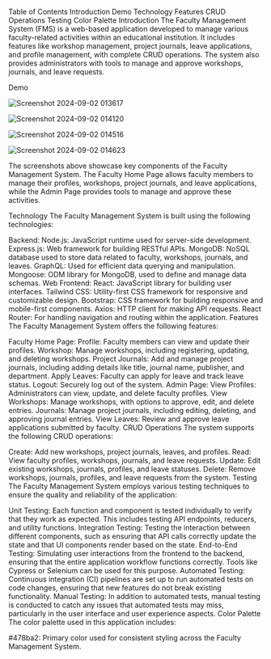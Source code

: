 Table of Contents
Introduction
Demo
Technology
Features
CRUD Operations
Testing
Color Palette
Introduction
The Faculty Management System (FMS) is a web-based application developed to manage various faculty-related activities within an educational institution. It includes features like workshop management, project journals, leave applications, and profile management, with complete CRUD operations. The system also provides administrators with tools to manage and approve workshops, journals, and leave requests.

Demo

![Screenshot 2024-09-02 013617](https://github.com/user-attachments/assets/52be5c9c-895a-47e5-8bdd-937edcf577d0)

![Screenshot 2024-09-02 014120](https://github.com/user-attachments/assets/44a513dd-36ef-496e-a89a-9ce91b06df20)


![Screenshot 2024-09-02 014516](https://github.com/user-attachments/assets/1054fded-4950-4a88-9171-aabbc092784b)

![Screenshot 2024-09-02 014623](https://github.com/user-attachments/assets/1b566526-1192-4a66-b6b0-f3d8c735649b)





The screenshots above showcase key components of the Faculty Management System. The Faculty Home Page allows faculty members to manage their profiles, workshops, project journals, and leave applications, while the Admin Page provides tools to manage and approve these activities.

Technology
The Faculty Management System is built using the following technologies:

Backend:
Node.js: JavaScript runtime used for server-side development.
Express.js: Web framework for building RESTful APIs.
MongoDB: NoSQL database used to store data related to faculty, workshops, journals, and leaves.
GraphQL: Used for efficient data querying and manipulation.
Mongoose: ODM library for MongoDB, used to define and manage data schemas.
Web Frontend:
React: JavaScript library for building user interfaces.
Tailwind CSS: Utility-first CSS framework for responsive and customizable design.
Bootstrap: CSS framework for building responsive and mobile-first components.
Axios: HTTP client for making API requests.
React Router: For handling navigation and routing within the application.
Features
The Faculty Management System offers the following features:

Faculty Home Page:
Profile: Faculty members can view and update their profiles.
Workshop: Manage workshops, including registering, updating, and deleting workshops.
Project Journals: Add and manage project journals, including adding details like title, journal name, publisher, and department.
Apply Leaves: Faculty can apply for leave and track leave status.
Logout: Securely log out of the system.
Admin Page:
View Profiles: Administrators can view, update, and delete faculty profiles.
View Workshops: Manage workshops, with options to approve, edit, and delete entries.
Journals: Manage project journals, including editing, deleting, and approving journal entries.
View Leaves: Review and approve leave applications submitted by faculty.
CRUD Operations
The system supports the following CRUD operations:

Create: Add new workshops, project journals, leaves, and profiles.
Read: View faculty profiles, workshops, journals, and leave requests.
Update: Edit existing workshops, journals, profiles, and leave statuses.
Delete: Remove workshops, journals, profiles, and leave requests from the system.
Testing
The Faculty Management System employs various testing techniques to ensure the quality and reliability of the application:

Unit Testing: Each function and component is tested individually to verify that they work as expected. This includes testing API endpoints, reducers, and utility functions.
Integration Testing: Testing the interaction between different components, such as ensuring that API calls correctly update the state and that UI components render based on the state.
End-to-End Testing: Simulating user interactions from the frontend to the backend, ensuring that the entire application workflow functions correctly. Tools like Cypress or Selenium can be used for this purpose.
Automated Testing: Continuous integration (CI) pipelines are set up to run automated tests on code changes, ensuring that new features do not break existing functionality.
Manual Testing: In addition to automated tests, manual testing is conducted to catch any issues that automated tests may miss, particularly in the user interface and user experience aspects.
Color Palette
The color palette used in this application includes:

#478ba2: Primary color used for consistent styling across the Faculty Management System.
